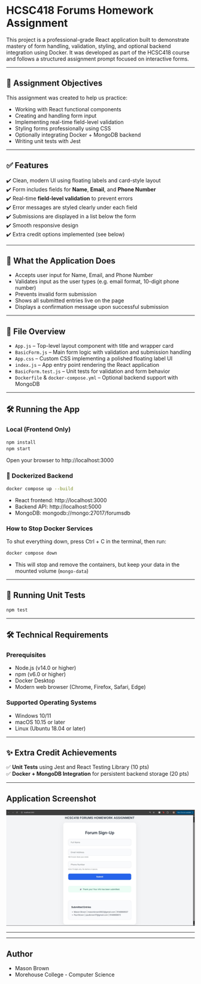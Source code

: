 # HCSC418 Forums Homework Assignment

This project is a professional-grade React application built to demonstrate mastery of form handling, validation, styling, and optional backend integration using Docker. It was developed as part of the HCSC418 course and follows a structured assignment prompt focused on interactive forms.

---

## 🎯 Assignment Objectives

This assignment was created to help us practice:

- Working with React functional components
- Creating and handling form input
- Implementing real-time field-level validation
- Styling forms professionally using CSS
- Optionally integrating Docker + MongoDB backend
- Writing unit tests with Jest

---

## ✅ Features

✔️ Clean, modern UI using floating labels and card-style layout  
✔️ Form includes fields for **Name**, **Email**, and **Phone Number**  
✔️ Real-time **field-level validation** to prevent errors  
✔️ Error messages are styled clearly under each field  
✔️ Submissions are displayed in a list below the form  
✔️ Smooth responsive design  
✔️ Extra credit options implemented (see below)

---

## 🚀 What the Application Does

- Accepts user input for Name, Email, and Phone Number
- Validates input as the user types (e.g. email format, 10-digit phone number)
- Prevents invalid form submission
- Shows all submitted entries live on the page
- Displays a confirmation message upon successful submission

---

## 📂 File Overview

- `App.js` – Top-level layout component with title and wrapper card
- `BasicForm.js` – Main form logic with validation and submission handling
- `App.css` – Custom CSS implementing a polished floating label UI
- `index.js` – App entry point rendering the React application
- `BasicForm.test.js` – Unit tests for validation and form behavior
- `Dockerfile` & `docker-compose.yml` – Optional backend support with MongoDB

---

## 🛠️ Running the App

### Local (Frontend Only)

```bash
npm install
npm start
```

Open your browser to http://localhost:3000

### 🐳 Dockerized Backend

```bash
docker compose up --build
```

- React frontend: http://localhost:3000
- Backend API: http://localhost:5000
- MongoDB: mongodb://mongo:27017/forumsdb

### How to Stop Docker Services

To shut everything down, press Ctrl + C in the terminal, then run:

```bash
docker compose down
```

- This will stop and remove the containers, but keep your data in the mounted volume (`mongo-data`)

---

## 🧪 Running Unit Tests

```bash
npm test
```

---

## 🛠️ Technical Requirements

### Prerequisites

- Node.js (v14.0 or higher)
- npm (v6.0 or higher)
- Docker Desktop
- Modern web browser (Chrome, Firefox, Safari, Edge)

### Supported Operating Systems

- Windows 10/11
- macOS 10.15 or later
- Linux (Ubuntu 18.04 or later)

---

## ✨ Extra Credit Achievements

✅ **Unit Tests** using Jest and React Testing Library (10 pts)  
✅ **Docker + MongoDB Integration** for persistent backend storage (20 pts)

---

## Application Screenshot

![HCSC-418 Forums Assignment](./ForumsHW-AppImage.jpg)

---

---

## Author

- Mason Brown
- Morehouse College - Computer Science
